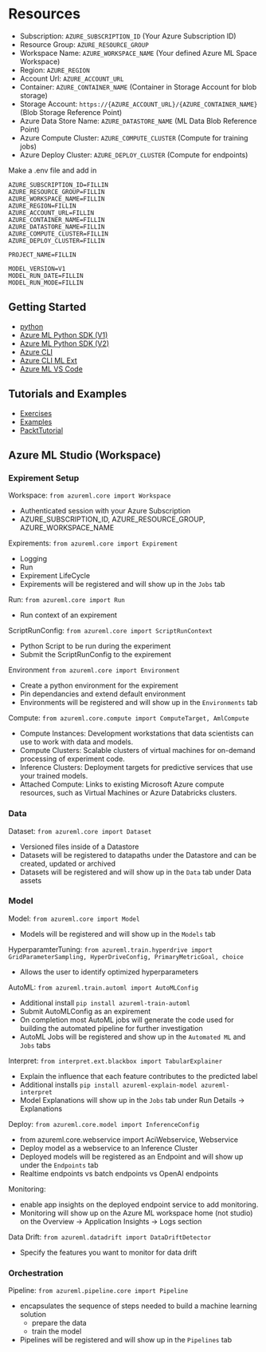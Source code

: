 # Resources

- Subscription: ```AZURE_SUBSCRIPTION_ID``` (Your Azure Subscription ID)
- Resource Group: ```AZURE_RESOURCE_GROUP``` 
- Workspace Name: ```AZURE_WORKSPACE_NAME``` (Your defined Azure ML Space Workspace)
- Region: ```AZURE_REGION```
- Account Url: ```AZURE_ACCOUNT_URL``` 
- Container: ```AZURE_CONTAINER_NAME``` (Container in Storage Account for blob storage)
- Storage Account: ```https://{AZURE_ACCOUNT_URL}/{AZURE_CONTAINER_NAME}``` (Blob Storage Reference Point)
- Azure Data Store Name: ```AZURE_DATASTORE_NAME``` (ML Data Blob Reference Point)
- Azure Compute Cluster: ```AZURE_COMPUTE_CLUSTER``` (Compute for training jobs)
- Azure Deploy Cluster: ```AZURE_DEPLOY_CLUSTER``` (Compute for endpoints)

Make a .env file and add in

```
AZURE_SUBSCRIPTION_ID=FILLIN
AZURE_RESOURCE_GROUP=FILLIN
AZURE_WORKSPACE_NAME=FILLIN
AZURE_REGION=FILLIN
AZURE_ACCOUNT_URL=FILLIN
AZURE_CONTAINER_NAME=FILLIN
AZURE_DATASTORE_NAME=FILLIN
AZURE_COMPUTE_CLUSTER=FILLIN
AZURE_DEPLOY_CLUSTER=FILLIN

PROJECT_NAME=FILLIN

MODEL_VERSION=V1
MODEL_RUN_DATE=FILLIN
MODEL_RUN_MODE=FILLIN
``` 

## Getting Started
- [python](https://www.python.org/downloads/)
- [Azure ML Python SDK (V1)](https://pypi.org/project/azureml-core/)
- [Azure ML Python SDK (V2)](https://pypi.org/project/azure-ai-ml/)
- [Azure CLI](https://learn.microsoft.com/en-us/cli/azure/install-azure-cli?view=azure-cli-latest)
- [Azure CLI ML Ext](https://learn.microsoft.com/en-us/azure/machine-learning/how-to-configure-cli?view=azureml-api-2&tabs=public)
- [Azure ML VS Code](https://learn.microsoft.com/en-us/azure/machine-learning/how-to-manage-resources-vscode?view=azureml-api-2)

## Tutorials and Examples
- [Exercises](https://microsoftlearning.github.io/mslearn-dp100/)
- [Examples](https://github.com/Azure/MachineLearningNotebooks)
- [PacktTutorial](https://github.com/PacktPublishing/Mastering-Azure-Machine-Learning-Second-Edition)

## Azure ML Studio (Workspace)

### Expirement Setup

Workspace: ```from azureml.core import Workspace```
- Authenticated session with your Azure Subscription
- AZURE_SUBSCRIPTION_ID, AZURE_RESOURCE_GROUP, AZURE_WORKSPACE_NAME

Expirements: ```from azureml.core import Expirement```
- Logging
- Run
- Expirement LifeCycle
- Expirements will be registered and will show up in the ```Jobs``` tab

Run: ```from azureml.core import Run```
- Run context of an expirement

ScriptRunConfig: ```from azureml.core import ScriptRunContext```
- Python Script to be run during the experiment
- Submit the ScriptRunConfig to the expirement

Environment ```from azureml.core import Environment```
- Create a python environment for the expirement
- Pin dependancies and extend default environment
- Environments will be registered and will show up in the ```Environments``` tab 

Compute: ```from azureml.core.compute import ComputeTarget, AmlCompute```
- Compute Instances: Development workstations that data scientists can use to work with data and models. 
- Compute Clusters: Scalable clusters of virtual machines for on-demand processing of experiment code. 
- Inference Clusters: Deployment targets for predictive services that use your trained models. 
- Attached Compute: Links to existing Microsoft Azure compute resources, such as Virtual Machines or Azure Databricks clusters. 

### Data

Dataset: ```from azureml.core import Dataset```
- Versioned files inside of a Datastore
- Datasets will be registered to datapaths under the Datastore and can be created, updated or archived
- Datasets will be registered and will show up in the ```Data``` tab under Data assets

### Model

Model: ```from azureml.core import Model```
- Models will be registered and will show up in the ```Models``` tab

HyperparamterTuning: ```from azureml.train.hyperdrive import GridParameterSampling, HyperDriveConfig, PrimaryMetricGoal, choice```
- Allows the user to identify optimized hyperparameters 

AutoML: ```from azureml.train.automl import AutoMLConfig```
- Additional install ```pip install azureml-train-automl```
- Submit AutoMLConfig as an expirement
- On completion most AutoML jobs will generate the code used for building the automated pipeline for further investigation
- AutoML Jobs will be registered and show up in the ```Automated ML``` and ```Jobs``` tabs

Interpret: ```from interpret.ext.blackbox import TabularExplainer```
- Explain the influence that each feature contributes to the predicted label 
- Additional installs ```pip install azureml-explain-model azureml-interpret```
- Model Explanations will show up in the ```Jobs``` tab under Run Details -> Explanations

Deploy: ```from azureml.core.model import InferenceConfig```
- from azureml.core.webservice import AciWebservice, Webservice
- Deploy model as a webservice to an Inference Cluster
- Deployed models will be registered as an Endpoint and will show up under the ```Endpoints``` tab
- Realtime endpoints vs batch endpoints vs OpenAI endpoints

Monitoring:
- enable app insights on the deployed endpoint service to add monitoring. 
- Monitoring will show up on the Azure ML workspace home (not studio) on the Overview -> Application Insights -> Logs section

Data Drift: ```from azureml.datadrift import DataDriftDetector```
- Specify the features you want to monitor for data drift

### Orchestration 

Pipeline: ```from azureml.pipeline.core import Pipeline```
- encapsulates the sequence of steps needed to build a machine learning solution
    - prepare the data
    - train the model
- Pipelines will be registered and will show up in the ```Pipelines``` tab





